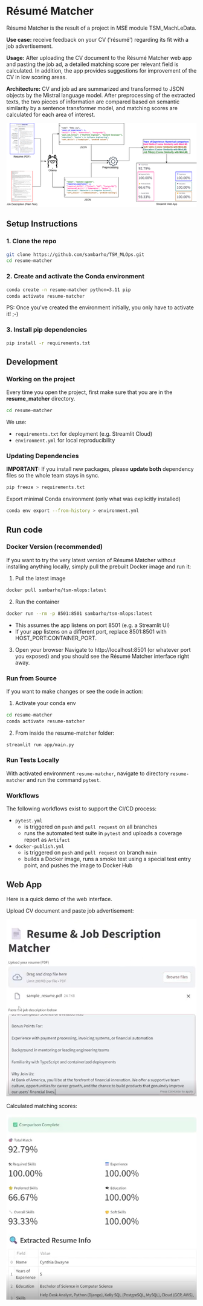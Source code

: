 # Résumé Matcher

Résumé Matcher is the result of a project in MSE module TSM_MachLeData.

**Use case:** receive feedback on your CV ('résumé') regarding its fit with a job advertisement.

**Usage:** After uploading the CV document to the Résumé Matcher web app and pasting the job ad, a detailed matching score per relevant field is calculated. In addition, the app provides suggestions for improvement of the CV in low scoring areas.

**Architecture:** CV and job ad are summarized and transformed to JSON objects by the Mistral language model. After preprocessing of the extracted texts, the two pieces of information are compared based on semantic similarity by a sentence transformer model, and matching scores are calculated for each area of interest.

![alt text](/resume_matcher/images/image-2.png)

## Setup Instructions

### 1. Clone the repo
```bash
git clone https://github.com/sambarho/TSM_MLOps.git
cd resume-matcher
```

### 2. Create and activate the Conda environment
```bash
conda create -n resume-matcher python=3.11 pip
conda activate resume-matcher
```
PS: Once you've created the environment initially, you only have to activate it! ;-)

### 3. Install pip dependencies
```bash
pip install -r requirements.txt
```

## Development

### Working on the project
Every time you open the project, first make sure that you are in the __resume_matcher__ directory.
```bash
cd resume-matcher
```

We use:
- `requirements.txt` for deployment (e.g. Streamlit Cloud)
- `environment.yml` for local reproducibility

### Updating Dependencies
**IMPORTANT:** If you install new packages, please **update both** dependency files so the whole team stays in sync.
```bash
pip freeze > requirements.txt
```
Export minimal Conda environment (only what was explicitly installed)
```bash
conda env export --from-history > environment.yml
```
## Run code
### Docker Version (recommended)
If you want to try the very latest version of Résumé Matcher without installing anything locally, simply pull the prebuilt Docker image and run it:

1. Pull the latest image

```bash
docker pull sambarho/tsm-mlops:latest
```
2. Run the container

```bash
docker run --rm -p 8501:8501 sambarho/tsm-mlops:latest
```
- This assumes the app listens on port 8501 (e.g. a Streamlit UI)
- If your app listens on a different port, replace 8501:8501 with HOST_PORT:CONTAINER_PORT.

3. Open your browser
Navigate to http://localhost:8501 (or whatever port you exposed) and you should see the Résumé Matcher interface right away.

### Run from Source
If you want to make changes or see the code in action:
1. Activate your conda env
```bash
cd resume-matcher
conda activate resume-matcher
```

2. From inside the resume-matcher folder:
```bash
streamlit run app/main.py   
```

### Run Tests Locally

With activated environment `resume-matcher`, navigate to directory `resume-matcher` and run the command `pytest`.

### Workflows

The following workflows exist to support the CI/CD process:

- `pytest.yml`
  - is triggered on `push` and `pull request` on all branches
  - runs the automated test suite in `pytest` and uploads a coverage report as `Artifact`
- `docker-publish.yml`
  - is triggered on `push` and `pull request` on branch `main`
  - builds a Docker image, runs a smoke test using a special test entry point, and pushes the image to Docker Hub


## Web App

Here is a quick demo of the web interface.

Upload CV document and paste job advertisement:

![alt text](/resume_matcher/images/image.png)

Calculated matching scores:

![alt text](/resume_matcher/images/image-1.png)
